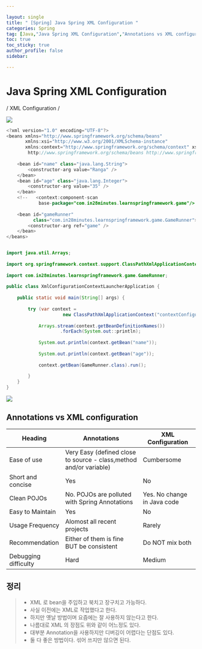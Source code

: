```yaml
---

layout: single
title: " [Spring] Java Spring XML Configuration "
categories: Spring
tag: [Java,"Java Spring XML Configuration","Annotations vs XML configuration"]
toc: true
toc_sticky: true
author_profile: false
sidebar:

---
```

# Java Spring XML Configuration
/ XML Configuration /

![](https://i.imgur.com/Z1ToSiJ.png)

```java
<?xml version="1.0" encoding="UTF-8"?>  
<beans xmlns="http://www.springframework.org/schema/beans"  
       xmlns:xsi="http://www.w3.org/2001/XMLSchema-instance"  
       xmlns:context="http://www.springframework.org/schema/context" xsi:schemaLocation="  
        http://www.springframework.org/schema/beans http://www.springframework.org/schema/beans/spring-beans.xsd        http://www.springframework.org/schema/context http://www.springframework.org/schema/context/spring-context.xsd"> <!-- bean definitions here -->  
  
    <bean id="name" class="java.lang.String">  
        <constructor-arg value="Ranga" />  
    </bean>  
    <bean id="age" class="java.lang.Integer">  
        <constructor-arg value="35" />  
    </bean>  
    <!--   <context:component-scan  
            base-package="com.in28minutes.learnspringframework.game"/>     -->    <bean id="game" class="com.in28minutes.learnspringframework.game.PacmanGame"/>  
  
    <bean id="gameRunner"  
          class="com.in28minutes.learnspringframework.game.GameRunner">  
        <constructor-arg ref="game" />  
    </bean>  
</beans>
```

```java

import java.util.Arrays;  
  
import org.springframework.context.support.ClassPathXmlApplicationContext;  
  
import com.in28minutes.learnspringframework.game.GameRunner;  
  
public class XmlConfigurationContextLauncherApplication {  
  
    public static void main(String[] args) {  
  
        try (var context =  
                     new ClassPathXmlApplicationContext("contextConfiguration.xml")) {  
  
            Arrays.stream(context.getBeanDefinitionNames())  
                    .forEach(System.out::println);  
  
            System.out.println(context.getBean("name"));  
  
            System.out.println(context.getBean("age"));  
  
            context.getBean(GameRunner.class).run();  
  
        }  
    }  
}
```

![](https://i.imgur.com/yRGmj5U.png)

## Annotations vs XML configuration

| Heading                   | Annotations                                                        | XML Configuration           |
| ------------------------- | ------------------------------------------------------------------ | --------------------------- |
| Ease of use               | Very Easy (defined close to source - class,method and/or variable) | Cumbersome                  |
| Short and concise         | Yes                                                                | No                          |
| Clean POJOs               | No. POJOs are polluted with Spring Annotations                     | Yes. No change in Java code |
| Easy to Maintain          | Yes                                                                | No                          |
| Usage Frequency           | Alomost all recent projects                                        | Rarely                      |
| Recommendation            | Either of them is fine BUT be consistent                           | Do NOT mix both             |
| Debugging <br> difficulty | Hard                                                               | Medium                            |


## 정리

>- XML 로 bean을 주입하고 북치고 장구치고 가능하다.
>- 사실 이전에는 XML로 작업했다고 한다.
>- 하지만 옛날 방법이며 요즘에는 잘 사용하지 않는다고 한다.
>- 나름대로 XML 의 장점도 위와 같이 어느정도 있다.
>- 대부분 Annotation을 사용하지만 디버깅이 어렵다는 단점도 있다.
>- 둘 다 좋은 방법이다. 섞어 쓰지만 않으면 된다.


